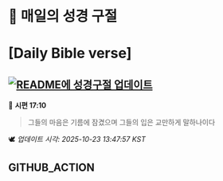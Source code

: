 # 🙏 매일의 성경 구절
# [Daily Bible verse]
## [![README에 성경구절 업데이트](https://github.com/DONGSUKA/first_test/actions/workflows/update-readme-bible.yml/badge.svg)](https://github.com/DONGSUKA/first_test/actions/workflows/update-readme-bible.yml)
<!-- START_BIBLE_VERSE -->
📖 **시편 17:10**
> 그들의 마음은 기름에 잠겼으며 그들의 입은 교만하게 말하나이다

🕊️ _업데이트 시각: 2025-10-23 13:47:57 KST_
  <!-- END_BIBLE_VERSE -->
## GITHUB_ACTION
